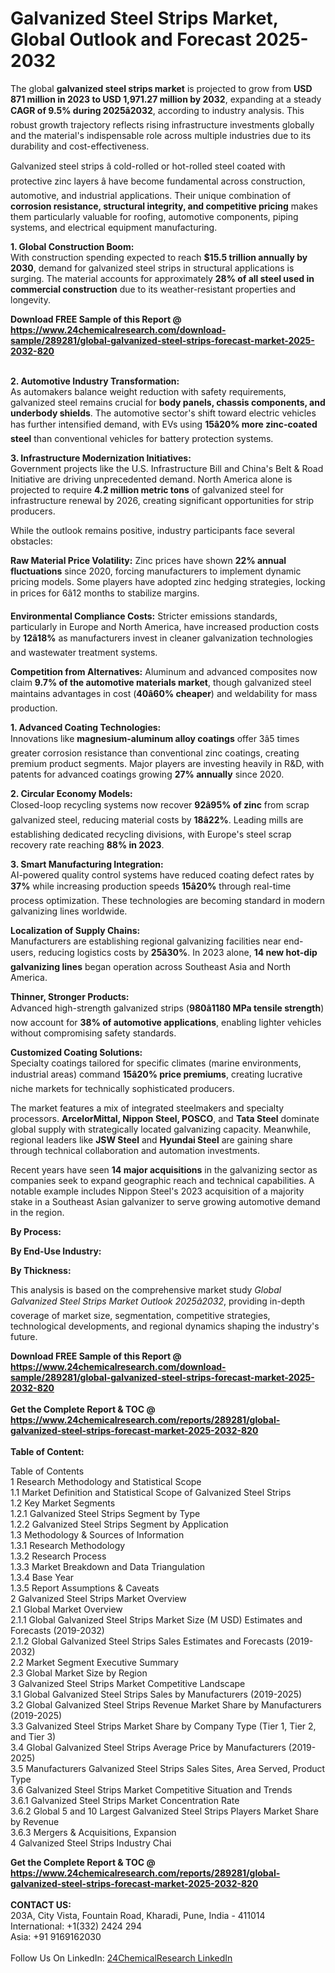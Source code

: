 <h1>Galvanized Steel Strips Market, Global Outlook and Forecast 2025-2032</h1><p>The global <strong>galvanized steel strips market</strong> is projected to grow from <strong>USD 871 million in 2023 to USD 1,971.27 million by 2032</strong>, expanding at a steady <strong>CAGR of 9.5% during 2025â2032</strong>, according to industry analysis. This robust growth trajectory reflects rising infrastructure investments globally and the material's indispensable role across multiple industries due to its durability and cost-effectiveness.</p><p>Galvanized steel strips â cold-rolled or hot-rolled steel coated with protective zinc layers â have become fundamental across construction, automotive, and industrial applications. Their unique combination of <strong>corrosion resistance, structural integrity, and competitive pricing</strong> makes them particularly valuable for roofing, automotive components, piping systems, and electrical equipment manufacturing.</p><p><strong>1. Global Construction Boom:</strong><br>
With construction spending expected to reach <strong>$15.5 trillion annually by 2030</strong>, demand for galvanized steel strips in structural applications is surging. The material accounts for approximately <strong>28% of all steel used in commercial construction</strong> due to its weather-resistant properties and longevity.</p><div><b>Download FREE Sample of this Report @ 
            <a href="https://www.24chemicalresearch.com/download-sample/289281/global-galvanized-steel-strips-forecast-market-2025-2032-820">
            https://www.24chemicalresearch.com/download-sample/289281/global-galvanized-steel-strips-forecast-market-2025-2032-820</a></b></div><br><p><strong>2. Automotive Industry Transformation:</strong><br>
As automakers balance weight reduction with safety requirements, galvanized steel remains crucial for <strong>body panels, chassis components, and underbody shields</strong>. The automotive sector's shift toward electric vehicles has further intensified demand, with EVs using <strong>15â20% more zinc-coated steel</strong> than conventional vehicles for battery protection systems.</p><p><strong>3. Infrastructure Modernization Initiatives:</strong><br>
Government projects like the U.S. Infrastructure Bill and China's Belt &amp; Road Initiative are driving unprecedented demand. North America alone is projected to require <strong>4.2 million metric tons</strong> of galvanized steel for infrastructure renewal by 2026, creating significant opportunities for strip producers.</p><p>While the outlook remains positive, industry participants face several obstacles:</p><p><strong>Raw Material Price Volatility:</strong> Zinc prices have shown <strong>22% annual fluctuations</strong> since 2020, forcing manufacturers to implement dynamic pricing models. Some players have adopted zinc hedging strategies, locking in prices for 6â12 months to stabilize margins.</p><p><strong>Environmental Compliance Costs:</strong> Stricter emissions standards, particularly in Europe and North America, have increased production costs by <strong>12â18%</strong> as manufacturers invest in cleaner galvanization technologies and wastewater treatment systems.</p><p><strong>Competition from Alternatives:</strong> Aluminum and advanced composites now claim <strong>9.7% of the automotive materials market</strong>, though galvanized steel maintains advantages in cost (<strong>40â60% cheaper</strong>) and weldability for mass production.</p><p><strong>1. Advanced Coating Technologies:</strong><br>
Innovations like <strong>magnesium-aluminum alloy coatings</strong> offer 3â5 times greater corrosion resistance than conventional zinc coatings, creating premium product segments. Major players are investing heavily in R&amp;D, with patents for advanced coatings growing <strong>27% annually</strong> since 2020.</p><p><strong>2. Circular Economy Models:</strong><br>
Closed-loop recycling systems now recover <strong>92â95% of zinc</strong> from scrap galvanized steel, reducing material costs by <strong>18â22%</strong>. Leading mills are establishing dedicated recycling divisions, with Europe's steel scrap recovery rate reaching <strong>88% in 2023</strong>.</p><p><strong>3. Smart Manufacturing Integration:</strong><br>
AI-powered quality control systems have reduced coating defect rates by <strong>37%</strong> while increasing production speeds <strong>15â20%</strong> through real-time process optimization. These technologies are becoming standard in modern galvanizing lines worldwide.</p><p><strong>Localization of Supply Chains:</strong><br>
	Manufacturers are establishing regional galvanizing facilities near end-users, reducing logistics costs by <strong>25â30%</strong>. In 2023 alone, <strong>14 new hot-dip galvanizing lines</strong> began operation across Southeast Asia and North America.</p><p><strong>Thinner, Stronger Products:</strong><br>
	Advanced high-strength galvanized strips (<strong>980â1180 MPa tensile strength</strong>) now account for <strong>38% of automotive applications</strong>, enabling lighter vehicles without compromising safety standards.</p><p><strong>Customized Coating Solutions:</strong><br>
	Specialty coatings tailored for specific climates (marine environments, industrial areas) command <strong>15â20% price premiums</strong>, creating lucrative niche markets for technically sophisticated producers.</p><p>The market features a mix of integrated steelmakers and specialty processors. <strong>ArcelorMittal, Nippon Steel, POSCO</strong>, and <strong>Tata Steel</strong> dominate global supply with strategically located galvanizing capacity. Meanwhile, regional leaders like <strong>JSW Steel</strong> and <strong>Hyundai Steel</strong> are gaining share through technical collaboration and automation investments.</p><p>Recent years have seen <strong>14 major acquisitions</strong> in the galvanizing sector as companies seek to expand geographic reach and technical capabilities. A notable example includes Nippon Steel's 2023 acquisition of a majority stake in a Southeast Asian galvanizer to serve growing automotive demand in the region.</p><p><strong>By Process:</strong></p><p><strong>By End-Use Industry:</strong></p><p><strong>By Thickness:</strong></p><p>This analysis is based on the comprehensive market study <em>Global Galvanized Steel Strips Market Outlook 2025â2032</em>, providing in-depth coverage of market size, segmentation, competitive strategies, technological developments, and regional dynamics shaping the industry's future.</p><div><b>Download FREE Sample of this Report @ 
            <a href="https://www.24chemicalresearch.com/download-sample/289281/global-galvanized-steel-strips-forecast-market-2025-2032-820">
            https://www.24chemicalresearch.com/download-sample/289281/global-galvanized-steel-strips-forecast-market-2025-2032-820</a></b></div><br><div><b>Get the Complete Report & TOC @ 
            <a href="https://www.24chemicalresearch.com/reports/289281/global-galvanized-steel-strips-forecast-market-2025-2032-820">
            https://www.24chemicalresearch.com/reports/289281/global-galvanized-steel-strips-forecast-market-2025-2032-820</a></b></div><br>
            <b>Table of Content:</b><p>Table of Contents<br />
1 Research Methodology and Statistical Scope<br />
1.1 Market Definition and Statistical Scope of Galvanized Steel Strips<br />
1.2 Key Market Segments<br />
1.2.1 Galvanized Steel Strips Segment by Type<br />
1.2.2 Galvanized Steel Strips Segment by Application<br />
1.3 Methodology & Sources of Information<br />
1.3.1 Research Methodology<br />
1.3.2 Research Process<br />
1.3.3 Market Breakdown and Data Triangulation<br />
1.3.4 Base Year<br />
1.3.5 Report Assumptions & Caveats<br />
2 Galvanized Steel Strips Market Overview<br />
2.1 Global Market Overview<br />
2.1.1 Global Galvanized Steel Strips Market Size (M USD) Estimates and Forecasts (2019-2032)<br />
2.1.2 Global Galvanized Steel Strips Sales Estimates and Forecasts (2019-2032)<br />
2.2 Market Segment Executive Summary<br />
2.3 Global Market Size by Region<br />
3 Galvanized Steel Strips Market Competitive Landscape<br />
3.1 Global Galvanized Steel Strips Sales by Manufacturers (2019-2025)<br />
3.2 Global Galvanized Steel Strips Revenue Market Share by Manufacturers (2019-2025)<br />
3.3 Galvanized Steel Strips Market Share by Company Type (Tier 1, Tier 2, and Tier 3)<br />
3.4 Global Galvanized Steel Strips Average Price by Manufacturers (2019-2025)<br />
3.5 Manufacturers Galvanized Steel Strips Sales Sites, Area Served, Product Type<br />
3.6 Galvanized Steel Strips Market Competitive Situation and Trends<br />
3.6.1 Galvanized Steel Strips Market Concentration Rate<br />
3.6.2 Global 5 and 10 Largest Galvanized Steel Strips Players Market Share by Revenue<br />
3.6.3 Mergers & Acquisitions, Expansion<br />
4 Galvanized Steel Strips Industry Chai</p><div><b>Get the Complete Report & TOC @ 
            <a href="https://www.24chemicalresearch.com/reports/289281/global-galvanized-steel-strips-forecast-market-2025-2032-820">
            https://www.24chemicalresearch.com/reports/289281/global-galvanized-steel-strips-forecast-market-2025-2032-820</a></b></div><br><b>CONTACT US:</b><br>
            203A, City Vista, Fountain Road, Kharadi, Pune, India - 411014<br>
            International: +1(332) 2424 294<br>
            Asia: +91 9169162030 <br><br>
            Follow Us On LinkedIn: <a href="https://www.linkedin.com/company/24chemicalresearch/">24ChemicalResearch LinkedIn</a>